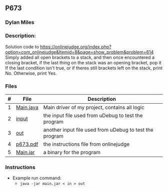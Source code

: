 ## P673
### Dylan Miles
### Description:
Solution code to https://onlinejudge.org/index.php?option=com_onlinejudge&Itemid=8&page=show_problem&problem=614
Simply added all open brackets to a stack, and then once encountered a closing bracket, if the last thing on the stack was an opening bracket, pop it
If the last condition isn't true, or if theres still brackets left on the stack, print No. Otherwise, print Yes.

### Files

|   #   | File            | Description                                        |
| :---: | --------------- | -------------------------------------------------- |
|   1   | [Main.java](./Main.java)         | Main driver of my project, contains all logic      |
|   2   | [input](./in)         | the input file used from uDebug to test the program      |
|   3   | [out](./out)         | another input file used from uDebug to test the program      |
|   4   | [p673.pdf](./p673.pdf)         | the instructions file from onlinejudge      |
|   5   | [Main.jar](./Main.jar)         | a binary for the program      |

### Instructions

- Example run command:
    - `java -jar main.jar < in > out`
